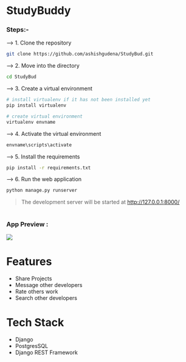 # StudyBuddy

### Steps:-

--> 1. Clone the repository
```bash
git clone https://github.com/ashishgudena/StudyBud.git

```

--> 2. Move into the directory
```bash
cd StudyBud

```

--> 3. Create a virtual environment
```bash
# install virtualenv if it has not been installed yet
pip install virtualenv

# create virtual environment
virtualenv envname

```

--> 4. Activate the virtual environment
```bash
envname\scripts\activate

```

--> 5. Install the requirements
```bash
pip install -r requirements.txt

```


--> 6. Run the web application
```bash
python manage.py runserver

```

> The development server will be started at http://127.0.0.1:8000/

#

### App Preview :

<img src="https://user-images.githubusercontent.com/72341453/134747262-0a92233d-8010-40f8-84c5-8d94895aac44.PNG">

# Features
* Share Projects
* Message other developers
* Rate others work
* Search other developers

# Tech Stack
* Django
* PostgresSQL
* Django REST Framework

